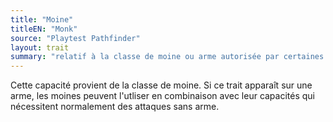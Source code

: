 ```yaml
---
title: "Moine"
titleEN: "Monk"
source: "Playtest Pathfinder"
layout: trait
summary: "relatif à la classe de moine ou arme autorisée par certaines capacités de moine"
---
```

Cette capacité provient de la classe de moine.  Si ce trait apparaît sur une arme, les moines peuvent l'utliser en combinaison avec leur capacités qui nécessitent normalement des attaques sans arme.

